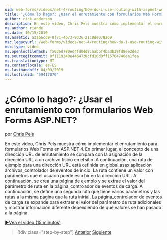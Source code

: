 ```yaml
---
uid: web-forms/videos/net-4/routing/how-do-i-use-routing-with-aspnet-web-forms
title: '¿Cómo lo hago?: ¿Usar el enrutamiento con formularios Web Forms ASP.NET? | Microsoft Docs'
author: rick-anderson
description: En este vídeo, Chris Pels muestra cómo implementar el enrutamiento para formularios Web Forms en ASP.NET 4. En primer lugar, se compara el concepto de una dirección URL de enrutamiento para asignar la dirección URL a una p...
ms.author: riande
ms.date: 10/15/2010
ms.assetid: a3ab6cd9-8f71-4b73-9336-21c0de078269
msc.legacyurl: /web-forms/videos/net-4/routing/how-do-i-use-routing-with-aspnet-web-forms
msc.type: video
ms.openlocfilehash: f5036d780ed4fd0dd8caabbf4badb39fd9ee2de3
ms.sourcegitcommit: 0f1119340e4464720cfd16d0ff15764746ea1fea
ms.translationtype: MT
ms.contentlocale: es-ES
ms.lasthandoff: 04/09/2019
ms.locfileid: "59417070"
---
```

# <a name="how-do-i-use-routing-with-aspnet-web-forms"></a>¿Cómo lo hago?: ¿Usar el enrutamiento con formularios Web Forms ASP.NET?

por [Chris Pels](https://twitter.com/chrispels)

En este vídeo, Chris Pels muestra cómo implementar el enrutamiento para formularios Web Forms en ASP.NET 4. En primer lugar, el concepto de una dirección URL de enrutamiento se compara con la asignación de la dirección URL a un archivo físico en el sitio. A continuación, una ruta de ejemplo para una dirección URL está definida en global.asax aplicación archivos\_controlador de eventos de inicio. La ruta contiene un valor con parámetros que el usuario puede escribir en la dirección URL. A continuación, se crea una página de ejemplo y se extrae el valor del parámetro de ruta en la página\_controlador de eventos de carga. A continuación, se define una segunda ruta que tiene varios parámetros y las rutas a la misma página que la ruta inicial. La página\_controlador de eventos de carga se expande para extraer el valor del parámetro de ruta adicionales y mostrar información diferente dependiendo de qué valores se han pasado a la página.

[&#9654;Vea el vídeo (15 minutos)](https://channel9.msdn.com/Blogs/ASP-NET-Site-Videos/how-do-i-use-routing-with-aspnet-web-forms)

> [!div class="step-by-step"]
> [Anterior](aspnet-4-quick-hit-outbound-webforms-routing.md)
> [Siguiente](how-do-i-work-with-urls-in-aspnet-routing.md)
